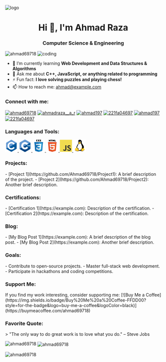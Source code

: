 ![logo](https://github.com/Ahmad18697/Ahmad18697/blob/main/Background.jpeg)
<h1 align="center">Hi 👋, I'm Ahmad Raza</h1>
<h3 align="center">Computer Science & Engineering</h3>
<img align="right" alt="coding" width="400" src="https://camo.githubusercontent.com/4d9f5ecceb711eec6e2018f38a5677dc657c9738d4a65ba3b928c41c0a45b439/68747470733a2f2f6d69726f2e6d656469756d2e636f6d2f6d61782f313336302f302a37513379765349765f7430696f4a2d5a2e676966">

<p align="left"> <img src="https://komarev.com/ghpvc/?username=ahmad69718&label=Profile%20views&color=0e75b6&style=flat" alt="ahmad69718" /> </p>

- 🌱 I’m currently learning **Web Development and Data Structures & Algorithms**
- 💬 Ask me about **C++, JavaScript, or anything related to programming**
- ⚡ Fun fact: **I love solving puzzles and playing chess!**
- 📫 How to reach me: [ahmad@example.com](mailto:ahmadraza993432@gmail.com)

<h3 align="left">Connect with me:</h3>
<p align="left">
<a href="https://linkedin.com/in/ahmad69718" target="blank"><img align="center" src="https://raw.githubusercontent.com/rahuldkjain/github-profile-readme-generator/master/src/images/icons/Social/linked-in-alt.svg" alt="ahmad69718" height="30" width="40" /></a>
<a href="https://instagram.com/ahmadraza__a_r" target="blank"><img align="center" src="https://raw.githubusercontent.com/rahuldkjain/github-profile-readme-generator/master/src/images/icons/Social/instagram.svg" alt="ahmadraza__a_r" height="30" width="40" /></a>
<a href="https://www.codechef.com/users/ahmad197" target="blank"><img align="center" src="https://cdn.jsdelivr.net/npm/simple-icons@3.1.0/icons/codechef.svg" alt="ahmad197" height="30" width="40" /></a>
<a href="https://codeforces.com/profile/221fa04697" target="blank"><img align="center" src="https://raw.githubusercontent.com/rahuldkjain/github-profile-readme-generator/master/src/images/icons/Social/codeforces.svg" alt="221fa04697" height="30" width="40" /></a>
<a href="https://www.leetcode.com/ahmad197" target="blank"><img align="center" src="https://raw.githubusercontent.com/rahuldkjain/github-profile-readme-generator/master/src/images/icons/Social/leet-code.svg" alt="ahmad197" height="30" width="40" /></a>
<a href="https://auth.geeksforgeeks.org/user/221fa04697" target="blank"><img align="center" src="https://raw.githubusercontent.com/rahuldkjain/github-profile-readme-generator/master/src/images/icons/Social/geeks-for-geeks.svg" alt="221fa04697" height="30" width="40" /></a>
</p>

<h3 align="left">Languages and Tools:</h3>
<p align="left"> <a href="https://www.cprogramming.com/" target="_blank" rel="noreferrer"> <img src="https://raw.githubusercontent.com/devicons/devicon/master/icons/c/c-original.svg" alt="c" width="40" height="40"/> </a> <a href="https://www.w3schools.com/cpp/" target="_blank" rel="noreferrer"> <img src="https://raw.githubusercontent.com/devicons/devicon/master/icons/cplusplus/cplusplus-original.svg" alt="cplusplus" width="40" height="40"/> </a> <a href="https://www.w3schools.com/css/" target="_blank" rel="noreferrer"> <img src="https://raw.githubusercontent.com/devicons/devicon/master/icons/css3/css3-original-wordmark.svg" alt="css3" width="40" height="40"/> </a> <a href="https://www.w3.org/html/" target="_blank" rel="noreferrer"> <img src="https://raw.githubusercontent.com/devicons/devicon/master/icons/html5/html5-original-wordmark.svg" alt="html5" width="40" height="40"/> </a> <a href="https://developer.mozilla.org/en-US/docs/Web/JavaScript" target="_blank" rel="noreferrer"> <img src="https://raw.githubusercontent.com/devicons/devicon/master/icons/javascript/javascript-original.svg" alt="javascript" width="40" height="40"/> </a> <a href="https://www.linux.org/" target="_blank" rel="noreferrer"> <img src="https://raw.githubusercontent.com/devicons/devicon/master/icons/linux/linux-original.svg" alt="linux" width="40" height="40"/> </a> </p>

<h3 align="left">Projects:</h3>
- [Project 1](https://github.com/Ahmad69718/Project1): A brief description of the project.
- [Project 2](https://github.com/Ahmad69718/Project2): Another brief description.

<h3 align="left">Certifications:</h3>
- [Certification 1](https://example.com): Description of the certification.
- [Certification 2](https://example.com): Description of the certification.

<h3 align="left">Blog:</h3>
- [My Blog Post 1](https://example.com): A brief description of the blog post.
- [My Blog Post 2](https://example.com): Another brief description.

<h3 align="left">Goals:</h3>
- Contribute to open-source projects.
- Master full-stack web development.
- Participate in hackathons and coding competitions.

<h3 align="left">Support Me:</h3>
If you find my work interesting, consider supporting me:
[![Buy Me a Coffee](https://img.shields.io/badge/Buy%20Me%20a%20Coffee-FFDD00?style=for-the-badge&logo=buy-me-a-coffee&logoColor=black)](https://buymeacoffee.com/ahmad69718)

<h3 align="left">Favorite Quote:</h3>
> "The only way to do great work is to love what you do." – Steve Jobs

<p><img align="left" src="https://github-readme-stats.vercel.app/api/top-langs?username=ahmad69718&show_icons=true&locale=en&layout=compact" alt="ahmad69718" /></p>

<p>&nbsp;<img align="center" src="https://github-readme-stats.vercel.app/api?username=ahmad69718&show_icons=true&locale=en" alt="ahmad69718" /></p>

<p><img align="center" src="https://github-readme-streak-stats.herokuapp.com/?user=ahmad69718&" alt="ahmad69718" /></p>
